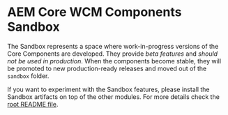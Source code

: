 # AEM Core WCM Components Sandbox

The Sandbox represents a space where work-in-progress versions of the Core Components are developed. They provide _beta features_ and *should not be used in production*. When the components become stable, they will be promoted to new production-ready releases and moved out of the `sandbox` folder.

If you want to experiment with the Sandbox features, please install the Sandbox artifacts on top of the other modules. For more details check the [root README file](../README.md).
